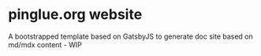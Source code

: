 pinglue.org website
==========================

A bootstrapped template based on GatsbyJS to generate doc site based on md/mdx content - WIP